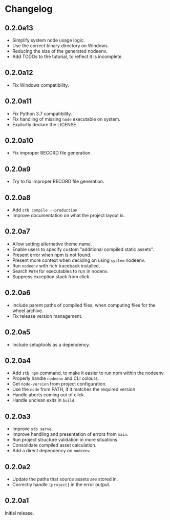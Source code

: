 # Changelog

## 0.2.0a13

- Simplify system node usage logic.
- Use the correct binary directory on Windows.
- Reducing the size of the generated nodeenv.
- Add TODOs to the tutorial, to reflect it is incomplete.

## 0.2.0a12

- Fix Windows compatibility.

## 0.2.0a11

- Fix Python 3.7 compatibility.
- Fix handling of missing `node` executable on system.
- Explicitly declare the LICENSE.

## 0.2.0a10

- Fix improper RECORD file generation.

## 0.2.0a9

- Try to fix improper RECORD file generation.

## 0.2.0a8

- Add `stb compile --production`
- Improve documentation on what the project layout is.

## 0.2.0a7

- Allow setting alternative theme name.
- Enable users to specify custom "additional compiled static assets".
- Present error when npm is not found.
- Present more context when deciding on using `system` nodeenv.
- Run `nodeenv` with rich traceback installed.
- Search `PATH` for executables to run in nodenv.
- Suppress exception stack from click.

## 0.2.0a6

- Include parent paths of compiled files, when computing files for the wheel archive.
- Fix release version management.

## 0.2.0a5

- Include setuptools as a dependency.

## 0.2.0a4

- Add `stb npm` command, to make it easier to run npm within the nodeenv.
- Properly handle `nodeenv` and CLI colours.
- Get `node-version` from project configuration.
- Use the `node` from PATH, if it matches the required version
- Handle aborts coming out of click.
- Handle unclean exits in `build`.

## 0.2.0a3

- Improve `stb serve`.
- Improve handling and presentation of errors from `main`.
- Run project structure validation in more situations.
- Consolidate compiled asset calculation.
- Add a direct dependency on `nodeenv`.

## 0.2.0a2

- Update the paths that source assets are stored in.
- Correctly handle `[project]` in the error output.

## 0.2.0a1

Initial release.
